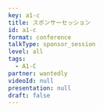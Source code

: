 ```yaml
---
key: a1-c
title: スポンサーセッション
id: a1-c
format: conference
talkType: sponsor_session
level: all
tags:
  - A1-C
partner: wantedly
videoId: null
presentation: null
draft: false
---
```

